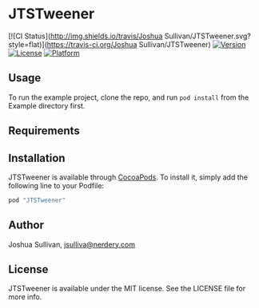 # JTSTweener

[![CI Status](http://img.shields.io/travis/Joshua Sullivan/JTSTweener.svg?style=flat)](https://travis-ci.org/Joshua Sullivan/JTSTweener)
[![Version](https://img.shields.io/cocoapods/v/JTSTweener.svg?style=flat)](http://cocoapods.org/pods/JTSTweener)
[![License](https://img.shields.io/cocoapods/l/JTSTweener.svg?style=flat)](http://cocoapods.org/pods/JTSTweener)
[![Platform](https://img.shields.io/cocoapods/p/JTSTweener.svg?style=flat)](http://cocoapods.org/pods/JTSTweener)

## Usage

To run the example project, clone the repo, and run `pod install` from the Example directory first.

## Requirements

## Installation

JTSTweener is available through [CocoaPods](http://cocoapods.org). To install
it, simply add the following line to your Podfile:

```ruby
pod "JTSTweener"
```

## Author

Joshua Sullivan, jsulliva@nerdery.com

## License

JTSTweener is available under the MIT license. See the LICENSE file for more info.
